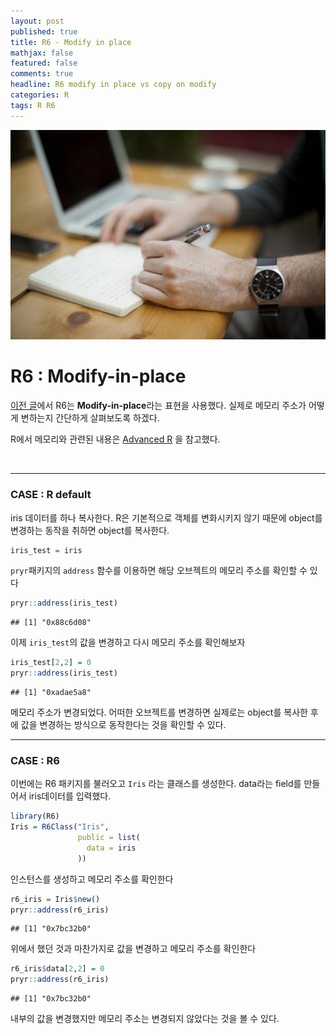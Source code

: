 ```yaml
---
layout: post
published: true
title: R6 - Modify in place
mathjax: false
featured: false
comments: true
headline: R6 modify in place vs copy on modify
categories: R
tags: R R6
---
```


![cover-image](/images/taking-notes.jpg)

# R6 : Modify-in-place

[이전 글](http://lumiamitie.github.io/r/R6-basics/)에서 R6는 **Modify-in-place**라는 표현을 사용했다. 실제로 메모리 주소가 어떻게 변하는지 간단하게 살펴보도록 하겠다.

R에서 메모리와 관련된 내용은 [Advanced R](http://adv-r.had.co.nz/memory.html) 을 참고했다.

<br />

---

### CASE : R default

iris 데이터를 하나 복사한다. R은 기본적으로 객체를 변화시키지 않기 때문에 object를 변경하는 동작을 취하면 object를 복사한다.


```r
iris_test = iris
```


`pryr`패키지의 `address` 함수를 이용하면 해당 오브젝트의 메모리 주소를 확인할 수 있다


```r
pryr::address(iris_test)
```

```
## [1] "0x88c6d08"
```

이제 `iris_test`의 값을 변경하고 다시 메모리 주소를 확인해보자


```r
iris_test[2,2] = 0
pryr::address(iris_test)
```

```
## [1] "0xadae5a8"
```

메모리 주소가 변경되었다. 어떠한 오브젝트를 변경하면 실제로는 object를 복사한 후에 값을 변경하는 방식으로 동작한다는 것을 확인할 수 있다.

---

### CASE : R6

이번에는 R6 패키지를 불러오고 `Iris` 라는 클래스를 생성한다. data라는 field를 만들어서 iris데이터를 입력했다.


```r
library(R6)
Iris = R6Class("Iris",
               public = list(
                 data = iris
               ))
```

인스턴스를 생성하고 메모리 주소를 확인한다


```r
r6_iris = Iris$new()
pryr::address(r6_iris)
```

```
## [1] "0x7bc32b0"
```

위에서 했던 것과 마찬가지로 값을 변경하고 메모리 주소를 확인한다


```r
r6_iris$data[2,2] = 0
pryr::address(r6_iris)
```

```
## [1] "0x7bc32b0"
```

내부의 값을 변경했지만 메모리 주소는 변경되지 않았다는 것을 볼 수 있다.
